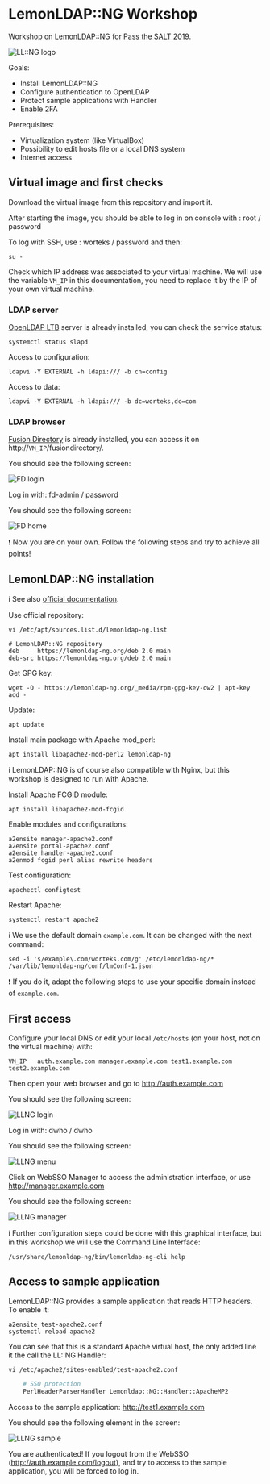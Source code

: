 # LemonLDAP::NG Workshop

Workshop on [LemonLDAP::NG](https://lemonldap-ng.org/) for [Pass the SALT 2019](https://2019.pass-the-salt.org/).

![LL::NG logo](images/logo_llng_600px.png "LemonLDAP::NG")

Goals:
* Install LemonLDAP::NG
* Configure authentication to OpenLDAP
* Protect sample applications with Handler
* Enable 2FA

Prerequisites:
* Virtualization system (like VirtualBox)
* Possibility to edit hosts file or a local DNS system
* Internet access

## Virtual image and first checks

Download the virtual image from this repository and import it.

After starting the image, you should be able to log in on console with : root / password

To log with SSH, use : worteks / password and then:
```
su -
```

Check which IP address was associated to your virtual machine. We will use the variable `VM_IP` in this documentation, you need to replace it by the IP of your own virtual machine.

### LDAP server

[OpenLDAP LTB](https://ltb-project.org/documentation/openldap-deb) server is already installed, you can check the service status:
```
systemctl status slapd
```

Access to configuration:
```
ldapvi -Y EXTERNAL -h ldapi:/// -b cn=config
```

Access to data:
```
ldapvi -Y EXTERNAL -h ldapi:/// -b dc=worteks,dc=com
```

### LDAP browser

[Fusion Directory](https://www.fusiondirectory.org/) is already installed, you can access it on http://`VM_IP`/fusiondirectory/.

You should see the following screen:

![FD login](images/screenshot_fd_login.png "Fusion Directory login page")

Log in with: fd-admin / password

You should see the following screen:

![FD home](images/screenshot_fd_home.png "Fusion Directory home page")

:exclamation: Now you are on your own. Follow the following steps and try to achieve all points!

## LemonLDAP::NG installation

:information_source: See also [official documentation](https://lemonldap-ng.org/documentation/latest/installdeb).

Use official repository:
```
vi /etc/apt/sources.list.d/lemonldap-ng.list
```
```
# LemonLDAP::NG repository
deb     https://lemonldap-ng.org/deb 2.0 main
deb-src https://lemonldap-ng.org/deb 2.0 main
```

Get GPG key:
```
wget -O - https://lemonldap-ng.org/_media/rpm-gpg-key-ow2 | apt-key add -
```

Update:
```
apt update
```

Install main package with Apache mod_perl:
```
apt install libapache2-mod-perl2 lemonldap-ng
```

:information_source: LemonLDAP::NG is of course also compatible with Nginx, but this workshop is designed to run with Apache.

Install Apache FCGID module:
```
apt install libapache2-mod-fcgid
```

Enable modules and configurations:
```
a2ensite manager-apache2.conf
a2ensite portal-apache2.conf
a2ensite handler-apache2.conf
a2enmod fcgid perl alias rewrite headers
```

Test configuration:
```
apachectl configtest
```

Restart Apache:
```
systemctl restart apache2
```

:information_source: We use the default domain `example.com`. It can be changed with the next command:
```
sed -i 's/example\.com/worteks.com/g' /etc/lemonldap-ng/* /var/lib/lemonldap-ng/conf/lmConf-1.json
```

:exclamation: If you do it, adapt the following steps to use your specific domain instead of `example.com`.

## First access

Configure your local DNS or edit your local `/etc/hosts` (on your host, not on the virtual machine) with:
```
VM_IP	auth.example.com manager.example.com test1.example.com test2.example.com
```

Then open your web browser and go to http://auth.example.com

You should see the following screen:

![LLNG login](images/screenshot_llng_login.jpg "LemonLDAP::NG login page")

Log in with: dwho / dwho

You should see the following screen:

![LLNG menu](images/screenshot_llng_menu.jpg "LemonLDAP::NG menu page")

Click on WebSSO Manager to access the administration interface, or use http://manager.example.com

You should see the following screen:

![LLNG manager](images/screenshot_llng_manager.png "LemonLDAP::NG manager page")

:information_source: Further configuration steps could be done with this graphical interface, but in this workshop we will use the Command Line Interface:
```
/usr/share/lemonldap-ng/bin/lemonldap-ng-cli help
```

## Access to sample application

LemonLDAP::NG provides a sample application that reads HTTP headers. To enable it:
```
a2ensite test-apache2.conf
systemctl reload apache2
```

You can see that this is a standard Apache virtual host, the only added line it the call the LL::NG Handler:
```
vi /etc/apache2/sites-enabled/test-apache2.conf
```
```apache
    # SSO protection
    PerlHeaderParserHandler Lemonldap::NG::Handler::ApacheMP2
```

Access to the sample application: http://test1.example.com

You should see the following element in the screen:

![LLNG sample](images/screenshot_llng_sample.png "LemonLDAP::NG sample page")

You are authenticated! If you logout from the WebSSO (http://auth.example.com/logout), and try to access to the sample application, you will be forced to log in.
